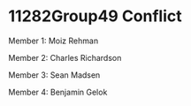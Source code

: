 # 11282Group49 Conflict

Member 1: Moiz Rehman

Member 2: Charles Richardson

Member 3: Sean Madsen

Member 4: Benjamin Gelok
